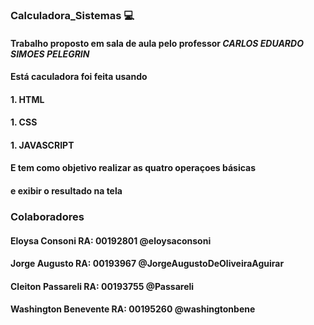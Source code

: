 ### Calculadora_Sistemas :computer: 

#### Trabalho proposto em sala de aula pelo professor *CARLOS EDUARDO SIMOES PELEGRIN*

#### Está caculadora foi feita usando 
#### 1. **HTML**
#### 1. **CSS**
#### 1. **JAVASCRIPT**
#### E tem como objetivo realizar as quatro operaçoes básicas
#### e exibir o resultado na tela

### Colaboradores

#### Eloysa Consoni RA: 00192801  @eloysaconsoni
#### Jorge Augusto  RA: 00193967	 @JorgeAugustoDeOliveiraAguirar
#### Cleiton Passareli RA: 00193755  @Passareli
#### Washington Benevente RA: 00195260  @washingtonbene

